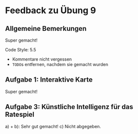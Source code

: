 Feedback zu Übung 9
===================

Allgemeine Bemerkungen
----------------------

Super gemacht!

Code Style: 5.5

- Kommentare nicht vergessen
- `TODO`s entfernen, nachdem sie gemacht wurden

Aufgabe 1: Interaktive Karte
----------------------------

Super gemacht!

Aufgabe 3: Künstliche Intelligenz für das Ratespiel
---------------------------------------------------

a) + b): Sehr gut gemacht!
c) Nicht abgegeben.
